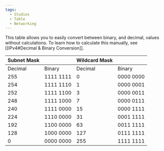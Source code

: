 ```yaml
---
tags:
  - Studies
  - Table
  - Networking
---
```

This table allows you to easily convert between binary, and decimal, values without calculations. To learn how to calculate this manually, see [[IPv4#Decimal & Binary Conversion]].

| Subnet Mask |  | Wildcard Mask |  |
| ---- | ---- | ---- | ---- |
| Decimal | Binary | Decimal | Binary |
| 255 | 1111 1111 | 0 | 0000 0000 |
| 254 | 1111 1110 | 1 | 0000 0001 |
| 252 | 1111 1100 | 3 | 0000 0011 |
| 248 | 1111 1000 | 7 | 0000 0111 |
| 240 | 1111 0000 | 15 | 0000 1111 |
| 224 | 1110 0000 | 31 | 0001 1111 |
| 192 | 1100 0000 | 63 | 0011 1111 |
| 128 | 1000 0000 | 127 | 0111 1111 |
| 0 | 0000 0000 | 255 | 1111 1111 |
